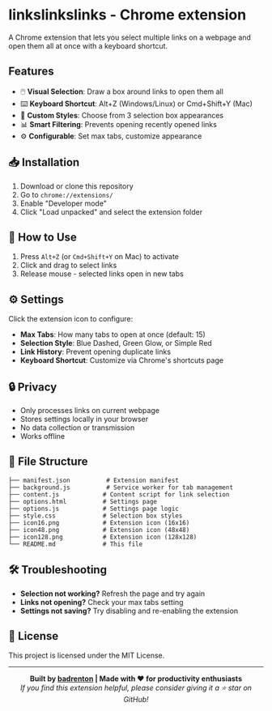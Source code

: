 # linkslinkslinks - Chrome extension

A Chrome extension that lets you select multiple links on a webpage and open them all at once with a keyboard shortcut.

## Features

- 🖱️ **Visual Selection**: Draw a box around links to open them all
- ⌨️ **Keyboard Shortcut**: Alt+Z (Windows/Linux) or Cmd+Shift+Y (Mac)
- 🎨 **Custom Styles**: Choose from 3 selection box appearances
- 📊 **Smart Filtering**: Prevents opening recently opened links
- ⚙️ **Configurable**: Set max tabs, customize appearance

## 📥 Installation

1. Download or clone this repository
2. Go to `chrome://extensions/`
3. Enable "Developer mode"
4. Click "Load unpacked" and select the extension folder

## 🚀 How to Use

1. Press `Alt+Z` (or `Cmd+Shift+Y` on Mac) to activate
2. Click and drag to select links
3. Release mouse - selected links open in new tabs

## ⚙️ Settings

Click the extension icon to configure:

- **Max Tabs**: How many tabs to open at once (default: 15)
- **Selection Style**: Blue Dashed, Green Glow, or Simple Red
- **Link History**: Prevent opening duplicate links
- **Keyboard Shortcut**: Customize via Chrome's shortcuts page

## 🔒 Privacy

- Only processes links on current webpage
- Stores settings locally in your browser
- No data collection or transmission
- Works offline

## 📁 File Structure

```
├── manifest.json          # Extension manifest
├── background.js          # Service worker for tab management
├── content.js            # Content script for link selection
├── options.html          # Settings page
├── options.js            # Settings page logic
├── style.css             # Selection box styles
├── icon16.png            # Extension icon (16x16)
├── icon48.png            # Extension icon (48x48)
├── icon128.png           # Extension icon (128x128)
└── README.md             # This file
```

## 🛠️ Troubleshooting

- **Selection not working?** Refresh the page and try again
- **Links not opening?** Check your max tabs setting
- **Settings not saving?** Try disabling and re-enabling the extension

## 📄 License

This project is licensed under the MIT License.

---

<div align="center">
  
**Built by [badrenton](https://github.com/badrenton) | Made with ❤️ for productivity enthusiasts**
<br>
*If you find this extension helpful, please consider giving it a ⭐ star on GitHub!*

</div>
